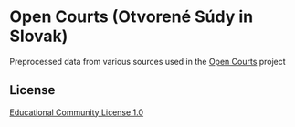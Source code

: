 # Open Courts (Otvorené Súdy in Slovak)

Preprocessed data from various sources used in the [Open Courts](https://github.com/otvorenesudy) project

## License

[Educational Community License 1.0](http://opensource.org/licenses/ecl1.php)
